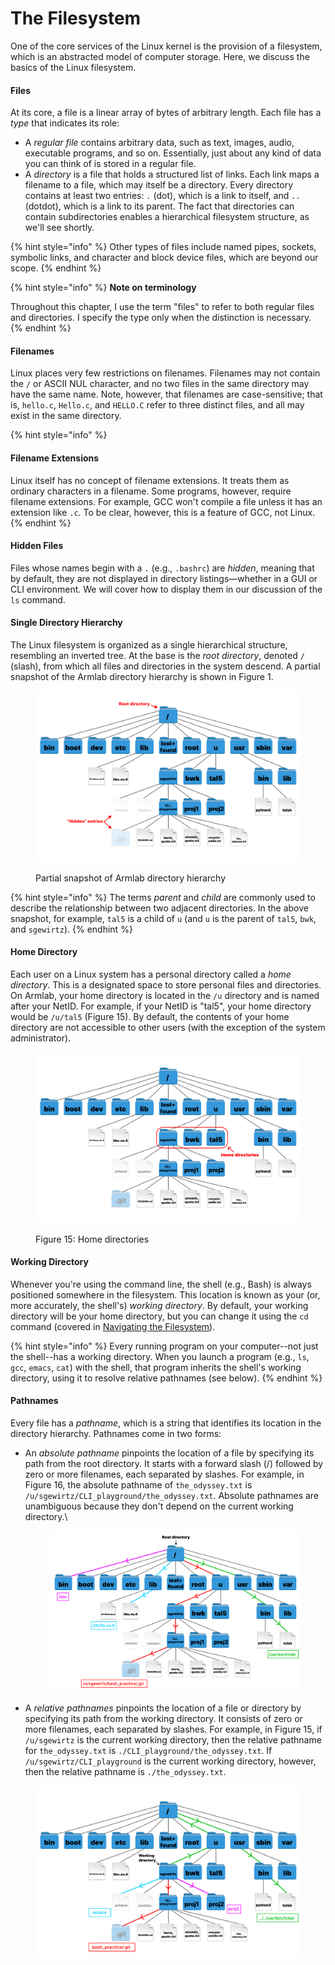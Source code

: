 # The Filesystem

One of the core services of the Linux kernel is the provision of a filesystem, which is an abstracted model of computer storage. Here, we discuss the basics of the Linux filesystem.&#x20;

#### Files

At its core, a file is a linear array of bytes of arbitrary length. Each file has a _type_ that indicates its role:

* A _regular file_ contains arbitrary data, such as text, images, audio, executable programs, and so on. Essentially, just about any kind of data you can think of is stored in a regular file.
* A _directory_ is a file that holds a structured list of links. Each link maps a filename to a file, which may itself be a directory. Every directory contains at least two entries: `.` (dot), which is a link to itself, and `..` (dotdot), which is a link to its parent. The fact that directories can contain subdirectories enables a hierarchical filesystem structure, as we'll see shortly.

{% hint style="info" %}
Other types of files include named pipes, sockets, symbolic links, and character and block device files, which are beyond our scope.
{% endhint %}

{% hint style="info" %}
**Note on terminology**

Throughout this chapter, I use the term "files" to refer to both regular files and directories. I specify the type only when the distinction is necessary.
{% endhint %}

#### Filenames

Linux places very few restrictions on filenames. Filenames may not contain the `/` or ASCII NUL character, and no two files in the same directory may have the same name. Note, however, that filenames are case-sensitive; that is, `hello.c`, `Hello.c`, and `HELLO.C` refer to three distinct files, and all may exist in the same directory.

{% hint style="info" %}
#### Filename Extensions

Linux itself has no concept of filename extensions. It treats them as ordinary characters in a filename. Some programs, however, require filename extensions. For example, GCC won't compile a file unless it has an extension like `.c`_._ To be clear, however, this is a feature of GCC, not Linux.&#x20;
{% endhint %}

#### Hidden Files

Files whose names begin with a `.` (e.g., `.bashrc`) are _hidden_, meaning that by default, they are not displayed in directory listings—whether in a GUI or CLI environment. We will cover how to display them in our discussion of the `ls` command.

#### Single Directory Hierarchy

The Linux filesystem is organized as a single hierarchical structure, resembling an inverted tree. At the base is the _root directory_, denoted `/` (slash), from which all files and directories in the system descend. A partial snapshot of the Armlab directory hierarchy is shown in Figure 1.

<figure><img src="../../.gitbook/assets/filesystem10.17 (16).png" alt=""><figcaption><p>Partial snapshot of Armlab directory hierarchy</p></figcaption></figure>

{% hint style="info" %}
The terms _parent_ and _child_ are commonly used to describe the relationship between two adjacent directories. In the above snapshot, for example, `tal5` is a child of `u` (and `u` is the parent of `tal5`, `bwk`, and `sgewirtz`).
{% endhint %}

#### Home Directory

Each user on a Linux system has a personal directory called a _home directory_. This is a designated space to store personal files and directories. On Armlab, your home directory is located in the `/u` directory and is named after your NetID. For example, if your NetID is "tal5", your home directory would be `/u/tal5` (Figure 15). By default, the contents of your home directory are not accessible to other users (with the exception of the system administrator).

<figure><img src="../../.gitbook/assets/filesystem10.17 (15).png" alt=""><figcaption><p>Figure 15: Home directories</p></figcaption></figure>

#### Working Directory

Whenever you're using the command line, the shell (e.g., Bash) is always positioned somewhere in the filesystem. This location is known as your (or, more accurately, the shell's) _working directory_. By default, your working directory will be your home directory, but you can change it using the `cd` command (covered in [Navigating the Filesystem](../navigating-the-filesystem/#cd-relocating)).

{% hint style="info" %}
Every running program on your computer--not just the shell--has a working directory. When you launch a program (e.g., `ls`, `gcc`, `emacs`, `cat`) with the shell, that program inherits the shell's working directory, using it to resolve relative pathnames (see below).&#x20;
{% endhint %}

#### Pathnames

Every file has a _pathname_, which is a string that identifies its location in the directory hierarchy. Pathnames come in two forms:

*   An _absolute pathname_ pinpoints the location of a file by specifying its path from the root directory. It starts with a forward slash (/) followed by zero or more filenames, each separated by slashes. For example, in Figure 16, the absolute pathname of `the_odyssey.txt` is `/u/sgewirtz/CLI_playground/the_odyssey.txt`. Absolute pathnames are unambiguous because they don't depend on the current working directory.\


    <figure><img src="../../.gitbook/assets/filesystem10.17 (20).png" alt=""><figcaption></figcaption></figure>
* A _relative pathnames_ pinpoints the location of a file or directory by specifying its path from the working directory. It consists of zero or more filenames, each separated by slashes. For example, in Figure 15, if `/u/sgewirtz` is the current working directory, then the relative pathname for `the_odyssey.txt` is `./CLI_playground/the_odyssey.txt`. If `/u/sgewirtz/CLI_playground` is the current working directory, however, then the relative pathname is `./the_odyssey.txt`.

<figure><img src="../../.gitbook/assets/filesystem10.17 (19).png" alt=""><figcaption></figcaption></figure>
